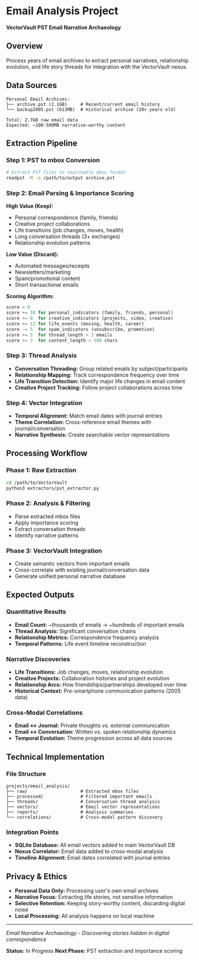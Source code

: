 # Email Analysis Project
**VectorVault PST Email Narrative Archaeology**

## Overview
Process years of email archives to extract personal narratives, relationship evolution, and life story threads for integration with the VectorVault nexus.

## Data Sources
```
Personal Email Archives:
├── archive.pst (2.1GB)     # Recent/current email history
└── backup2005.pst (613MB)  # Historical archive (20+ years old)

Total: 2.7GB raw email data
Expected: ~100-500MB narrative-worthy content
```

## Extraction Pipeline

### Step 1: PST to mbox Conversion
```bash
# Extract PST files to searchable mbox format
readpst -M -o /path/to/output archive.pst
```

### Step 2: Email Parsing & Importance Scoring
**High Value (Keep):**
- Personal correspondence (family, friends)
- Creative project collaborations  
- Life transitions (job changes, moves, health)
- Long conversation threads (3+ exchanges)
- Relationship evolution patterns

**Low Value (Discard):**
- Automated messages/receipts
- Newsletters/marketing
- Spam/promotional content
- Short transactional emails

**Scoring Algorithm:**
```python
score = 0
score += 10 for personal_indicators (family, friends, personal)
score += 8  for creative_indicators (projects, video, creative)
score += 12 for life_events (moving, health, career)
score -= 5  for spam_indicators (unsubscribe, promotion)
score += 5  for thread_length > 3 emails
score += 3  for content_length > 500 chars
```

### Step 3: Thread Analysis
- **Conversation Threading:** Group related emails by subject/participants
- **Relationship Mapping:** Track correspondence frequency over time
- **Life Transition Detection:** Identify major life changes in email content
- **Creative Project Tracking:** Follow project collaborations across time

### Step 4: Vector Integration
- **Temporal Alignment:** Match email dates with journal entries
- **Theme Correlation:** Cross-reference email themes with journal/conversation
- **Narrative Synthesis:** Create searchable vector representations

## Processing Workflow

### Phase 1: Raw Extraction
```bash
cd /path/to/VectorVault
python3 extractors/pst_extractor.py
```

### Phase 2: Analysis & Filtering
- Parse extracted mbox files
- Apply importance scoring
- Extract conversation threads
- Identify narrative patterns

### Phase 3: VectorVault Integration
- Create semantic vectors from important emails
- Cross-correlate with existing journal/conversation data
- Generate unified personal narrative database

## Expected Outputs

### Quantitative Results
- **Email Count:** ~thousands of emails → ~hundreds of important emails
- **Thread Analysis:** Significant conversation chains
- **Relationship Metrics:** Correspondence frequency analysis
- **Temporal Patterns:** Life event timeline reconstruction

### Narrative Discoveries
- **Life Transitions:** Job changes, moves, relationship evolution
- **Creative Projects:** Collaboration histories and project evolution  
- **Relationship Arcs:** How friendships/partnerships developed over time
- **Historical Context:** Pre-smartphone communication patterns (2005 data)

### Cross-Modal Correlations
- **Email ↔ Journal:** Private thoughts vs. external communication
- **Email ↔ Conversation:** Written vs. spoken relationship dynamics
- **Temporal Evolution:** Theme progression across all data sources

## Technical Implementation

### File Structure
```
projects/email_analysis/
├── raw/                    # Extracted mbox files
├── processed/              # Filtered important emails
├── threads/                # Conversation thread analysis
├── vectors/                # Email vector representations
├── reports/                # Analysis summaries
└── correlations/           # Cross-modal pattern discovery
```

### Integration Points
- **SQLite Database:** All email vectors added to main VectorVault DB
- **Nexus Correlator:** Email data added to cross-modal analysis
- **Timeline Alignment:** Email dates correlated with journal entries

## Privacy & Ethics
- **Personal Data Only:** Processing user's own email archives
- **Narrative Focus:** Extracting life stories, not sensitive information
- **Selective Retention:** Keeping story-worthy content, discarding digital noise
- **Local Processing:** All analysis happens on local machine

---
*Email Narrative Archaeology - Discovering stories hidden in digital correspondence*

**Status:** In Progress
**Next Phase:** PST extraction and importance scoring